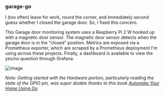 ### garage-go

I (too often) leave for work, round the corner, and immediately second guess
whether I closed the garage door. So, I fixed this concern.

This Garage door monitoring system uses a Raspberry Pi 2 W hooked up with a
magnetic door sensor. The magnetic door sensor detects when the garage door is
in the "closed" position. Metrics are exposed via a Prometheus exporter, which
are scraped by a Prometheus deployment I'm using across these projects. Finally,
a dashboard is available to view the yes/no question through Grafana.

![image](https://github.com/user-attachments/assets/0fc0b76a-0609-489c-9992-567ffb8a7b0f)

_Note: Getting started with the Hardware portion, particularly reading the state
of the GPIO pin, was super doable thanks to this book
<ins>[Automate Your Home Using Go](https://pragprog.com/titles/gohome/automate-your-home-using-go/)</ins>_

